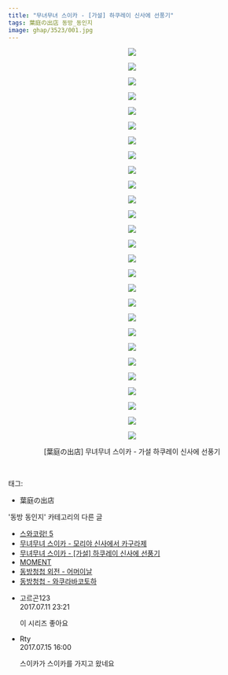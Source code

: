 ```yaml
---
title: "무녀무녀 스이카 - [가설] 하쿠레이 신사에 선풍기"
tags: 葉庭の出店 동방_동인지
image: ghap/3523/001.jpg
---
```

<div class="article">
<p style="text-align: center; clear: none; float: none;"><img src="{{ site.nasurl }}/ghap/3523/001.jpg"/></p>
<p style="text-align: center; clear: none; float: none;"><img src="{{ site.nasurl }}/ghap/3523/002.jpg"/></p>
<p style="text-align: center; clear: none; float: none;"><img src="{{ site.nasurl }}/ghap/3523/003.jpg"/></p>
<p style="text-align: center; clear: none; float: none;"><img src="{{ site.nasurl }}/ghap/3523/004.jpg"/></p>
<p style="text-align: center; clear: none; float: none;"><img src="{{ site.nasurl }}/ghap/3523/005.jpg"/></p>
<p style="text-align: center; clear: none; float: none;"><img src="{{ site.nasurl }}/ghap/3523/006.jpg"/></p>
<p style="text-align: center; clear: none; float: none;"><img src="{{ site.nasurl }}/ghap/3523/007.jpg"/></p>
<p style="text-align: center; clear: none; float: none;"><img src="{{ site.nasurl }}/ghap/3523/008.jpg"/></p>
<p style="text-align: center; clear: none; float: none;"><img src="{{ site.nasurl }}/ghap/3523/009.jpg"/></p>
<p style="text-align: center; clear: none; float: none;"><img src="{{ site.nasurl }}/ghap/3523/010.jpg"/></p>
<p style="text-align: center; clear: none; float: none;"><img src="{{ site.nasurl }}/ghap/3523/011.jpg"/></p>
<p style="text-align: center; clear: none; float: none;"><img src="{{ site.nasurl }}/ghap/3523/012.jpg"/></p>
<p style="text-align: center; clear: none; float: none;"><img src="{{ site.nasurl }}/ghap/3523/013.jpg"/></p>
<p style="text-align: center; clear: none; float: none;"><img src="{{ site.nasurl }}/ghap/3523/014.jpg"/></p>
<p style="text-align: center; clear: none; float: none;"><img src="{{ site.nasurl }}/ghap/3523/015.jpg"/></p>
<p style="text-align: center; clear: none; float: none;"><img src="{{ site.nasurl }}/ghap/3523/016.jpg"/></p>
<p style="text-align: center; clear: none; float: none;"><img src="{{ site.nasurl }}/ghap/3523/017.jpg"/></p>
<p style="text-align: center; clear: none; float: none;"><img src="{{ site.nasurl }}/ghap/3523/018.jpg"/></p>
<p style="text-align: center; clear: none; float: none;"><img src="{{ site.nasurl }}/ghap/3523/019.jpg"/></p>
<p style="text-align: center; clear: none; float: none;"><img src="{{ site.nasurl }}/ghap/3523/020.jpg"/></p>
<p style="text-align: center; clear: none; float: none;"><img src="{{ site.nasurl }}/ghap/3523/021.jpg"/></p>
<p style="text-align: center; clear: none; float: none;"><img src="{{ site.nasurl }}/ghap/3523/022.jpg"/></p>
<p style="text-align: center; clear: none; float: none;"><img src="{{ site.nasurl }}/ghap/3523/023.jpg"/></p>
<p style="text-align: center; clear: none; float: none;"><img src="{{ site.nasurl }}/ghap/3523/024.jpg"/></p>
<p style="text-align: center; clear: none; float: none;"><img src="{{ site.nasurl }}/ghap/3523/025.jpg"/></p>
<p style="text-align: center; clear: none; float: none;"><img src="{{ site.nasurl }}/ghap/3523/026.jpg"/></p>
<p style="text-align: center; clear: none; float: none;"><img src="{{ site.nasurl }}/ghap/3523/027.jpg"/></p>
<p style="text-align: center; clear: none; float: none;">[葉庭の出店] 무녀무녀 스이카 - 가설 하쿠레이 신사에 선풍기</p>
<p><br/></p>
</div><div class="tagTrail">
<p>태그: </p>
<ul>
<li>葉庭の出店</li>
</ul>
</div><div class="another">
<p>'동방 동인지' 카테고리의 다른 글</p>
<ul>
<li><a href="/2017-07-11-ghap_3525">스와코랑! 5</a></li>
<li><a href="/2017-07-11-ghap_3524">무녀무녀 스이카 - 모리야 신사에서 카구라제</a></li>
<li><a href="/2017-07-11-ghap_3523">무녀무녀 스이카 - [가설] 하쿠레이 신사에 선풍기</a></li>
<li><a href="/2017-07-11-ghap_3522">MOMENT</a></li>
<li><a href="/2017-07-07-ghap_3521">동방청첩 외전 - 어머이날</a></li>
<li><a href="/2017-07-07-ghap_3520">동방청첩 - 와쿠라바코토하</a></li>
</ul>
</div><div class="cb_module cb_fluid">
<div class="cb_wrt cb_profile">
<div class="comment">
<ul>
<li class="cb_thumb_off" id="comment15033985">
<div class="cb_comment_area">
<div class="cb_info_area">
<div class="cb_section">
<span class="cb_nick_name">고르곤123</span>
</div>
<div class="cb_section">
<span class="cb_date">2017.07.11 23:21 </span>
</div>
</div>
<div class="cb_dsc_comment">
<p class="cb_dsc">
											이 시리즈 좋아요<br/>
</p>
</div>
</div></li>
<li class="cb_thumb_off" id="comment15036443">
<div class="cb_comment_area">
<div class="cb_info_area">
<div class="cb_section">
<span class="cb_nick_name">Rty</span>
</div>
<div class="cb_section">
<span class="cb_date">2017.07.15 16:00 </span>
</div>
</div>
<div class="cb_dsc_comment">
<p class="cb_dsc">
											스이카가 스이카를 가지고 왔네요
										</p>
</div>
</div></li>
</ul>
</div>
</div><!-- commentList close -->
</div>